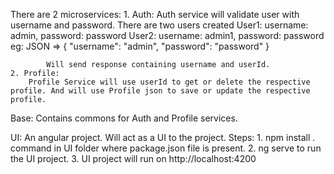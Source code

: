 There are 2 microservices:
	1. Auth:
		Auth service will validate user with username and password. There are two users created 
			User1: username: admin, password: password
			User2: username: admin1, password: password
			eg: JSON => {
				"username": "admin",
				"password": "password"
			}
			
			Will send response containing username and userId.
	2. Profile:
		Profile Service will use userId to get or delete the respective profile. And will use Profile json to save or update the respective profile.
		

Base: Contains commons for Auth and Profile services.

UI: An angular project. Will act as a UI to the project.
	Steps:
		1. npm install . command in UI folder where package.json file is present.
		2. ng serve to run the UI project.
		3. UI project will run on http://localhost:4200